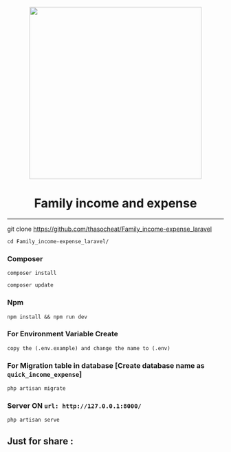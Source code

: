 <p align="center"><a href="https://laravel.com" target="_blank"><img src="https://raw.githubusercontent.com/laravel/art/master/logo-lockup/5%20SVG/2%20CMYK/1%20Full%20Color/laravel-logolockup-cmyk-red.svg" width="400"></a></p>
<h1 align="center">Family income and expense</h1>
<hr>

git clone https://github.com/thasocheat/Family_income-expense_laravel

    cd Family_income-expense_laravel/
    
### Composer
    
    composer install
    
    composer update
    
### Npm

    npm install && npm run dev
    
    
### For Environment Variable Create
 
    copy the (.env.example) and change the name to (.env)
 
    
 ### For Migration table in database [Create database name as ```quick_income_expense```]
 
    php artisan migrate
    
### Server ON ```url: http://127.0.0.1:8000/```

    php artisan serve

## Just for share :

